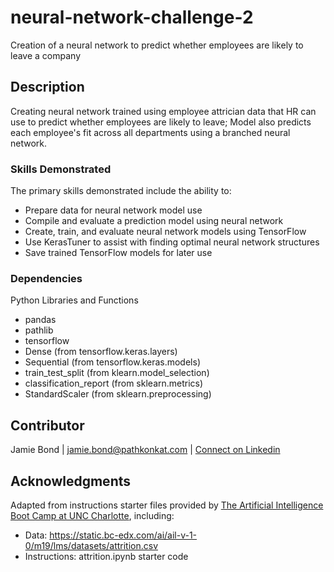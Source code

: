 # neural-network-challenge-2
Creation of a neural network to predict whether employees are likely to leave a company

## Description

Creating neural network trained using employee attrician data that HR can use to predict whether employees are likely to leave; Model also predicts each employee's fit across all departments using a branched neural network.


### Skills Demonstrated

The primary skills demonstrated include the ability to:
* Prepare data for neural network model use
* Compile and evaluate a prediction model using neural network
* Create, train, and evaluate neural network models using TensorFlow
* Use KerasTuner to assist with finding optimal neural network structures
* Save trained TensorFlow models for later use

### Dependencies

Python Libraries and Functions
* pandas
* pathlib
* tensorflow
* Dense (from tensorflow.keras.layers)
* Sequential (from tensorflow.keras.models)
* train_test_split (from klearn.model_selection)
* classification_report (from sklearn.metrics)
* StandardScaler (from sklearn.preprocessing)


## Contributor

Jamie Bond | jamie.bond@pathkonkat.com | [Connect on Linkedin](https://linkedin.com/in/jamielbond)

## Acknowledgments

Adapted from instructions starter files provided by [The Artificial Intelligence Boot Camp at UNC Charlotte](https://bootcamp.charlotte.edu/artificial-intelligence/), including:
* Data: https://static.bc-edx.com/ai/ail-v-1-0/m19/lms/datasets/attrition.csv
* Instructions: attrition.ipynb starter code